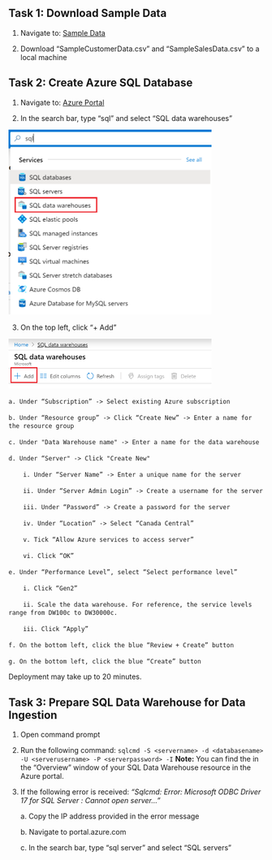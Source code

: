 ##  Task 1: Download Sample Data

 1. Navigate to: [Sample Data](https://github.com/matthewrodin/AzureAnalysisServices-SlidingWindowPartitioning/tree/master/Sample%20Data)
 
 2. Download “SampleCustomerData.csv” and “SampleSalesData.csv” to a local machine


##  Task 2: Create Azure SQL Database

 1. Navigate to: [Azure Portal](https://portal.azure.com/)
 
 2. In the search bar, type “sql” and select “SQL data warehouses”
 <img src="./Pictures/aas1.png" width="400">

 3. On the top left, click “+ Add”
 <img src="./Pictures/aas2.png" width="400">

	a. Under “Subscription” -> Select existing Azure subscription

	b. Under “Resource group” -> Click “Create New” -> Enter a name for the resource group

	c. Under "Data Warehouse name" -> Enter a name for the data warehouse

	d. Under “Server" -> Click "Create New"

		i. Under “Server Name” -> Enter a unique name for the server

		ii. Under “Server Admin Login” -> Create a username for the server

		iii. Under “Password” -> Create a password for the server

		iv. Under “Location” -> Select “Canada Central”

		v. Tick “Allow Azure services to access server”

		vi. Click “OK”

	e. Under “Performance Level”, select “Select performance level”

		i. Click “Gen2”

		ii. Scale the data warehouse. For reference, the service levels range from DW100c to DW30000c. 

		iii. Click “Apply”

	f. On the bottom left, click the blue “Review + Create” button

	g. On the bottom left, click the blue “Create” button

Deployment may take up to 20 minutes.

##  Task 3: Prepare SQL Data Warehouse for Data Ingestion
1. Open command prompt
2. Run the following command:
`sqlcmd -S <servername> -d <databasename> -U <serverusername> -P <serverpassword> -I`
**Note:** You can find the <servername> in the “Overview” window of your SQL Data Warehouse resource in the Azure portal.
3. If the following error is received: *“Sqlcmd: Error: Microsoft ODBC Driver 17 for SQL Server : Cannot open server…”*

	a.	Copy the IP address provided in the error message

	b.	Navigate to portal.azure.com

	c.	In the search bar, type “sql server” and select “SQL servers”




